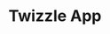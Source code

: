 ---
layout: work
title: Twizzle App
logo: wordmark-white.svg
meta: Application to help improve a skaters performance
next-piece: "/piece-two/"
prev-piece: "/piece-six/"    
arrow: twizzle-tri.svg
b-color: rgb(228, 244, 247)
banner: twizzle-banner.jpg
supertitle: twizzle-app.svg
supersub: Application to help improve a figure skaters performance
goal: The goal of this app is too help figure skaters improve their skills and figure out what they need to improve on or where they are going wrong in their performance. 
obstacles: It was hard to figure out how to connect the app to a physical experience. Another obstacle was to figure out what data to show and how to find the data after it is recorded for future use.
outcome: The app uses fictional movement technology from a skaters, skates and then translates the data. The user is then able to name the recording and edit the name and make any notes on the performance. Then the app shows data for a map of your recorded performance, speed and stability. Once the user is finished with the recording they can always access the list of recordings from the data button at the bottom of the screen.
images:
  - app-2.jpg
  - app-3.jpg
  - app-4.jpg
  - app-5.jpg
  - app-6.jpg
  - app-7.jpg
tags:
  - ps.svg
  - ai.svg
  - in.svg
---